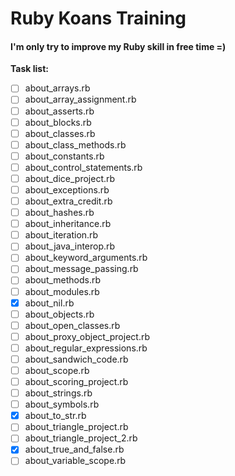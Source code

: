 # Ruby Koans Training

#### I'm only try to improve my Ruby skill in free time =)

**Task list:**
- [ ] about_arrays.rb
- [ ] about_array_assignment.rb
- [ ] about_asserts.rb
- [ ] about_blocks.rb
- [ ] about_classes.rb
- [ ] about_class_methods.rb
- [ ] about_constants.rb
- [ ] about_control_statements.rb
- [ ] about_dice_project.rb
- [ ] about_exceptions.rb
- [ ] about_extra_credit.rb
- [ ] about_hashes.rb
- [ ] about_inheritance.rb
- [ ] about_iteration.rb
- [ ] about_java_interop.rb
- [ ] about_keyword_arguments.rb
- [ ] about_message_passing.rb
- [ ] about_methods.rb
- [ ] about_modules.rb
- [x] about_nil.rb
- [ ] about_objects.rb
- [ ] about_open_classes.rb
- [ ] about_proxy_object_project.rb
- [ ] about_regular_expressions.rb
- [ ] about_sandwich_code.rb
- [ ] about_scope.rb
- [ ] about_scoring_project.rb
- [ ] about_strings.rb
- [ ] about_symbols.rb
- [x] about_to_str.rb
- [ ] about_triangle_project.rb
- [ ] about_triangle_project_2.rb
- [x] about_true_and_false.rb
- [ ] about_variable_scope.rb
